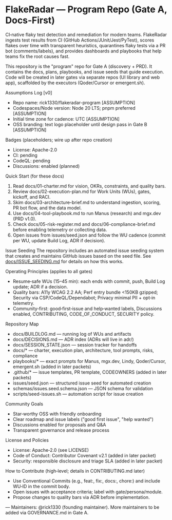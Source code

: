 # FlakeRadar — Program Repo (Gate A, Docs‑First)

CI‑native flaky test detection and remediation for modern teams. FlakeRadar ingests test results from CI (GitHub Actions/JUnit/Jest/PyTest), scores flakes over time with transparent heuristics, quarantines flaky tests via a PR bot (comments/labels), and provides dashboards and playbooks that help teams fix the root causes fast.

This repository is the "program" repo for Gate A (discovery + PRD). It contains the docs, plans, playbooks, and issue seeds that guide execution. Code will be created in later gates via separate repos (UI library and web app), scaffolded by the executors (Qoder/Cursor or emergent.sh).

Assumptions Log [v0]
- Repo name: rick1330/flakeradar-program [ASSUMPTION]
- Codespaces/Node version: Node 20 LTS; pnpm preferred [ASSUMPTION]
- Initial time zone for cadence: UTC [ASSUMPTION]
- OSS branding: text logo placeholder until design pass in Gate B [ASSUMPTION]

Badges (placeholders; wire up after repo creation)
- License: Apache-2.0
- CI: pending
- CodeQL: pending
- Discussions: enabled (planned)

Quick Start (for these docs)
1) Read docs/01-charter.md for vision, OKRs, constraints, and quality bars.  
2) Review docs/02-execution-plan.md for Work Units (WUs), gates, kickoff, and RACI.  
3) Skim docs/03-architecture-brief.md to understand ingestion, scoring, PR bot flow, and the data model.  
4) Use docs/04-tool-playbook.md to run Manus (research) and mgx.dev (PRD v1.0).  
5) Check docs/05-risk-register.md and docs/06-compliance-brief.md before enabling telemetry or collecting data.  
6) Open issues from issues/seed.json and follow the WU cadence (commit per WU, update Build Log, ADR if decision).

Issue Seeding
The repository includes an automated issue seeding system that creates and maintains GitHub issues based on the seed file. See [docs/ISSUE_SEEDING.md](docs/ISSUE_SEEDING.md) for details on how this works.

Operating Principles (applies to all gates)
- Resume‑safe WUs (15–45 min): each ends with commit, push, Build Log update; ADR if a decision.  
- Quality bars: A11y WCAG 2.2 AA; Perf entry bundle <150KB gzipped; Security via CSP/CodeQL/Dependabot; Privacy minimal PII + opt‑in telemetry.  
- Community‑first: good‑first‑issue and help‑wanted labels, Discussions enabled, CONTRIBUTING, CODE_OF_CONDUCT, SECURITY policy.

Repository Map
- docs/BUILDLOG.md — running log of WUs and artifacts
- docs/DECISIONS.md — ADR index (ADRs will live in adr/)
- docs/SESSION_STATE.json — session tracker for handoffs
- docs/* — charter, execution plan, architecture, tool prompts, risks, compliance
- playbooks/* — exact prompts for Manus, mgx.dev, Lindy, Qoder/Cursor, emergent.sh (added in later packets)
- .github/* — issue templates, PR template, CODEOWNERS (added in later packets)
- issues/seed.json — structured issue seed for automated creation
- schemas/issues.seed.schema.json — JSON schema for validation
- scripts/seed-issues.sh — automation script for issue creation

Community Goals
- Star‑worthy OSS with friendly onboarding
- Clear roadmap and issue labels ("good first issue", "help wanted")
- Discussions enabled for proposals and Q&A
- Transparent governance and release process

License and Policies
- License: Apache‑2.0 (see LICENSE)
- Code of Conduct: Contributor Covenant v2.1 (added in later packet)
- Security: responsible disclosure and triage SLA (added in later packet)

How to Contribute (high‑level; details in CONTRIBUTING.md later)
- Use Conventional Commits (e.g., feat:, fix:, docs:, chore:) and include WU‑ID in the commit body.
- Open issues with acceptance criteria; label with gate/persona/module.
- Propose changes to quality bars via ADR before implementation.

—
Maintainers: @rick1330 (founding maintainer). More maintainers to be added via GOVERNANCE.md in Gate A.